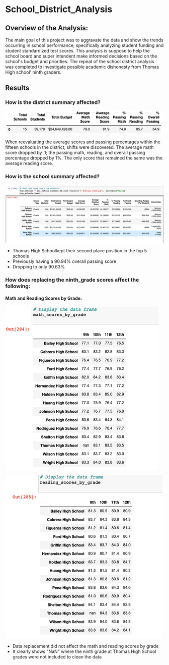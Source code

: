 # School_District_Analysis

## Overview of the Analysis:

The main goal of this project was to aggravate the data and show the trends occurring in school performance, specifically analyzing student funding and student standardized test scores. This analysis is suppose to help the school board and super intendent make informed decisions based on the school's budget and priorities. The repeat of the school district analysis was completed to investigate possible academic dishonesty from Thomas High school' ninth graders.

## Results

### How is the district summary affected?

![Screenshot](School_District_Summary.png)

When reevaluating the average scores and passing percentages within the fifteen schools in the district, shifts were discovered. The average math  score dropped by .1; the passing math, reading, and overall passing percentage dropped by 1%. The only score that remained the same was the average reading score.

### How is the school summary affected?

![Screenshot](top_five_school_summary.png)

* Thomas High Schoolkept their second place position in the top 5 schools
* Previously having a 90.94% overall passing score
* Dropping to only 90.63%

### How does replacing the ninth_grade scores affect the following:

#### Math and Reading Scores by Grade:

![Screenshot](avg_math_score.png)

![Screenshot](avg_reading_score.png)

* Data replacement did not affect the math and reading scores by grade
* It clearly shows "NaN" where the ninth grade at Thomas High School grades were not included to clean the data

